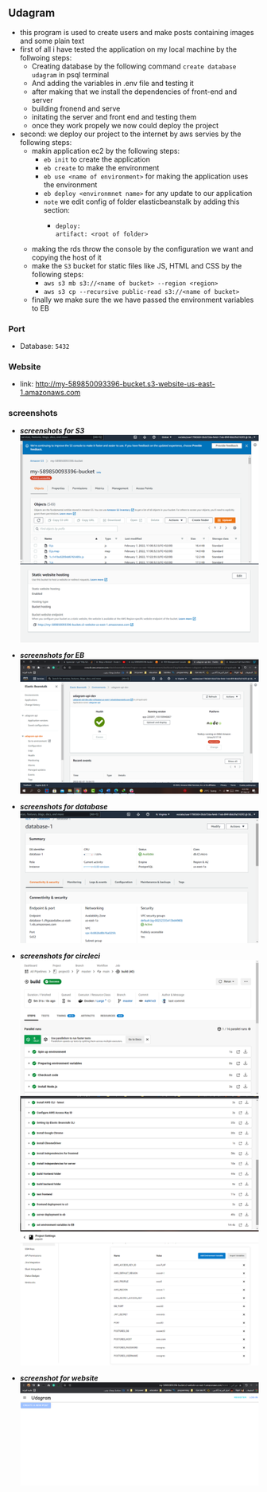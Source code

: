 ## Udagram
 - this program is used to create users and make posts containing images and some plain text
 - first of all i have tested the application on my local machine by the follwoing steps:
     - Creating database by the following command `create database udagram` in psql terminal
     - And adding the variables in .env file and testing it
     - after making that we install the dependencies of front-end and server
     - building fronend and serve
     - initating the server and front end and testing them
     - once they work propely we now could deploy the project
 - second: we deploy our project to the internet by aws servies by the following steps:
     - makin application ec2 by the following steps:
       - `eb init` to create the application 
       - `eb create` to make the environment
       - `eb use <name of environment>` for making the application uses the environment
       - `eb deploy <environmnet name>` for any update to our application
       - ```note``` we edit config of folder elasticbeanstalk by adding this section:
           - ```
             deploy:
             artifact: <root of folder>
             ```
     - making the rds throw the console by the configuration we want and copying the host of it
     - make the `S3` bucket for static files like JS, HTML and CSS by the following steps:
        - `aws s3 mb s3://<name of bucket> --region <region>`
        - `aws s3 cp --recursive public-read s3://<name of bucket>` 
     - finally we make sure the we have passed the environment variables to EB 

### Port
- Database: `5432`

### Website
- link: http://my-589850093396-bucket.s3-website-us-east-1.amazonaws.com


### screenshots
- ***screenshots for S3***
![S3_status](./screenshots/S3/S3_status.png)
![S3_URL](./screenshots/S3/S3.png)

- ***screenshots for EB***
![EBS_Status](./screenshots/EB_status.png)

- ***__screenshots for database__***
![DB](./screenshots/Database_status.png)

- ***screenshots for circleci***
![Circleci_1](./screenshots/CircleCi/CircleCi1.png)
![Circleci_2](./screenshots/CircleCi/CircleCi2.png)
![Circleci_Variable](./screenshots/CircleCi/variable_env_for_circleci.png)

- ***screenshot for website***
![udagram_website](./screenshots/website.png)